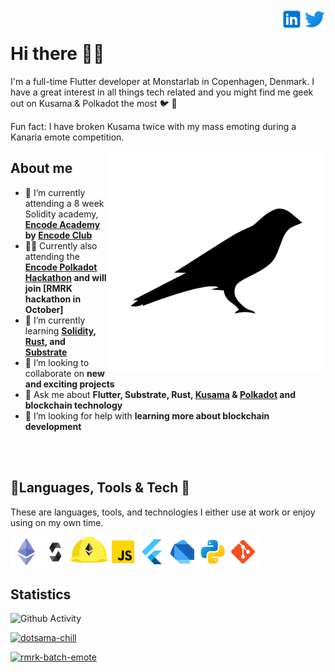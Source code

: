 <a href="https://twitter.com/martin__jensen" rel="nofollow"> <img align="right"
            src="img/twitter_logo.svg"
            alt="Twitter" height="36px" style="max-width: 100%;"> </a>
<a href="https://www.linkedin.com/in/martinloesethjensen/" rel="nofollow"> <img align="right"
            src="img/linkedin_logo.svg"
            alt="LinkedIn" height="36px" style="max-width: 100%;"> </a>
<br>

# Hi there 👨‍🚀 

I'm a full-time Flutter developer at Monstarlab in Copenhagen, Denmark. I have a great interest in all things tech related and you might find me geek out on Kusama & Polkadot the most 🐦 🔴 

Fun fact: I have broken Kusama twice with my mass emoting during a Kanaria emote competition.

<img align="right" src="img/kusama_canary.svg" alt="dotsama" width="350"/>

## About me

- 🔭 I’m currently attending a 8 week Solidity academy, **[Encode Academy](https://www.encode.club/encode-academy) by [Encode Club](https://www.encode.club/)** 
- 👨‍💻 Currently also attending the **[Encode Polkadot Hackathon](https://www.encode.club/polkadot-club) and will join [RMRK hackathon in October]**
- 🌱 I’m currently learning **[Solidity](https://soliditylang.org/), [Rust](https://www.rust-lang.org/), and [Substrate](https://substrate.dev/)**
- 👯 I’m looking to collaborate on **new and exciting projects**
- 💬 Ask me about **Flutter, Substrate, Rust, [Kusama](https://kusama.network/) & [Polkadot](https://polkadot.network/) and blockchain technology** 
- 🤔 I’m looking for help with **learning more about blockchain development**

<br>
<br>

## 🔨Languages, Tools & Tech 👷

These are languages, tools, and technologies I either use at work or enjoy using on my own time.

<p>
    <a href="https://ethereum.org" rel="nofollow"> <img align="left"
            src="img/ethereum_logo.png"
            alt="Ethereum" height="48px" style="max-width: 100%;"> </a>
    <a href="https://soliditylang.org" rel="nofollow"> <img align="left"
            src="img/solidity_logo.svg"
            alt="Solidity" height="48px" style="max-width: 100%;"> </a>
    <a href="https://hardhat.org/" rel="nofollow"><img align="left" alt="Hardhat" height="42px"
            src="img/hardhat_logo.svg"
            style="max-width: 100%;"></a>
    <a href="https://www.javascript.com/" rel="nofollow"> <img align="left" alt="Javascript" height="48px"
            src="img/javascript_logo.png"
            style="max-width: 100%;"> </a>
    <a href="https://flutter.dev/" rel="nofollow"><img align="left" alt="Flutter" height="48px"
            src="img/flutter_logo.png"
            style="max-width: 100%;"></a>
    <a href="https://dart.dev/" rel="nofollow"><img align="left" alt="Dart" height="48px"
            src="img/dart_logo.png"
            style="max-width: 100%;"></a>
    <a href="https://www.python.org/" rel="nofollow"> <img align="left"
            src="img/python_logo.png"
            alt="Python" height="48px" style="max-width: 100%;"> </a>
    <a href="https://git-scm.com/" rel="nofollow"> <img
            src="img/git_logo.png"
            align="left" alt="Git" height="48px" style="max-width: 100%;"> </a>
</p>

<br>
<br>
<br>

## Statistics

![Github Activity](https://github-readme-stats.vercel.app/api?username=martinloesethjensen&show_icons=true&count_private=true&theme=synthwave)

[![dotsama-chill](https://github-readme-stats.vercel.app/api/pin/?username=martinloesethjensen&repo=dotsama-chill&show_icons=true&theme=synthwave)](https://github.com/martinloesethjensen/dotsama-chill)
  
[![rmrk-batch-emote](https://github-readme-stats.vercel.app/api/pin/?username=martinloesethjensen&repo=rmrk-emote-batch&show_icons=true&theme=synthwave)](https://github.com/martinloesethjensen/rmrk-emote-batch)
